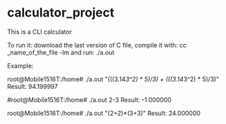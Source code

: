 # calculator_project
This is a CLI calculator

To run it:
download the last version of C file, compile it with:
cc _name_of_the_file -lm
and run:
./a.out

Example:

root@Mobile1516T:/home# ./a.out "(((3.14*3^2) * 5)/3) + (((3.14*3^2) * 5)/3)"
Result: 94.199997

#root@Mobile1516T:/home# ./a.out 2-3
Result: -1.000000

root@Mobile1516T:/home# ./a.out "(2+2)*(3+3)"
Result: 24.000000
